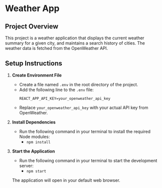 # Weather App

## Project Overview

This project is a weather application that displays the current weather summary for a given city, and maintains a search history of cities. The weather data is fetched from the OpenWeather API.

## Setup Instructions

1. **Create Environment File**

   - Create a file named `.env` in the root directory of the project.
   - Add the following line to the `.env` file:
     ```
     REACT_APP_API_KEY=your_openweather_api_key
     ```
   - Replace `your_openweather_api_key` with your actual API key from OpenWeather.

2. **Install Dependencies**

   - Run the following command in your terminal to install the required Node modules:
     - `npm install`

3. **Start the Application**

   - Run the following command in your terminal to start the development server:
     - `npm start`

   The application will open in your default web browser.
